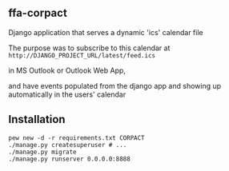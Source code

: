 ## ffa-corpact
Django application that serves a dynamic 'ics' calendar file

The purpose was to subscribe to this calendar at `http://DJANGO_PROJECT_URL/latest/feed.ics`

in MS Outlook or Outlook Web App,

and have events populated from the django app and showing up automatically in the users' calendar

## Installation

```
pew new -d -r requirements.txt CORPACT
./manage.py createsuperuser # ...
./manage.py migrate
./manage.py runserver 0.0.0.0:8888
```

